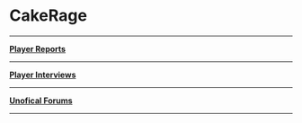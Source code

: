 # CakeRage

***

**[Player Reports](https://github.com/ViperRage/CakeRage/blob/master/Player%20Reports.md)**

***

**[Player Interviews](google.com "")**

***

**[Unofical Forums](https://github.com/ViperRage/CakeRage/issues/new "Unofical")**

***
